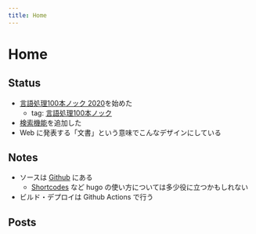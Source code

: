 ```yaml
---
title: Home
---
```


# Home

## Status
- [言語処理100本ノック 2020](https://nlp100.github.io/ja/)を始めた
	- tag: [言語処理100本ノック](/tags/言語処理100本ノック/)
- [検索機能](/search/)を追加した
-  Web に発表する「文書」という意味でこんなデザインにしている

## Notes
- ソースは [Github](https://github.com/tbsmcd/tbsmcd.github.io/tree/source) にある
	- [Shortcodes](https://gohugo.io/content-management/shortcodes/) など hugo の使い方については多少役に立つかもしれない
- ビルド・デプロイは Github Actions で行う

## Posts
